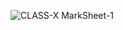 ![CLASS-X MarkSheet-1](https://user-images.githubusercontent.com/69305047/151657096-b4010369-9679-49d3-b035-83b0cbdae37d.png)

